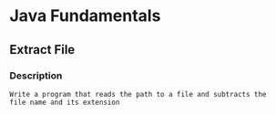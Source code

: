 # Java Fundamentals

## Extract File

### Description
    Write a program that reads the path to a file and subtracts the
    file name and its extension

